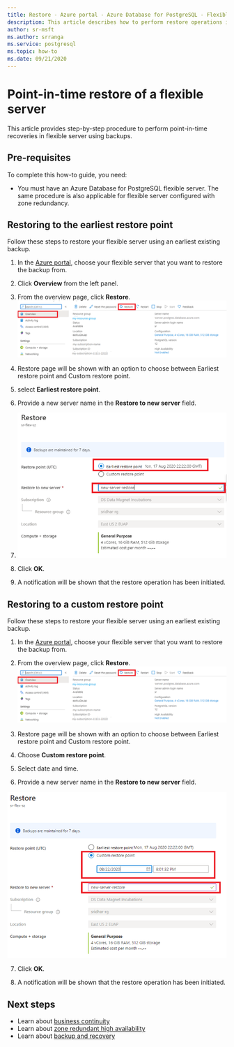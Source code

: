 ```yaml
---
title: Restore - Azure portal - Azure Database for PostgreSQL - Flexible Server
description: This article describes how to perform restore operations in Azure Database for PostgreSQL through the Azure portal.
author: sr-msft
ms.author: srranga
ms.service: postgresql
ms.topic: how-to
ms.date: 09/21/2020
---
```


# Point-in-time restore of a flexible server

This article provides step-by-step procedure to perform point-in-time recoveries in flexible server using backups.

## Pre-requisites

To complete this how-to guide, you need:

-   You must have an Azure Database for PostgreSQL flexible server. The same procedure is also applicable for flexible server configured with zone redundancy.

## Restoring to the earliest restore point

Follow these steps to restore your flexible server using an earliest
existing backup.

1.  In the [Azure portal](https://portal.azure.com/), choose your flexible server that you want to restore the backup from.

2.  Click **Overview** from the left panel.
  
3.  From the overview page, click **Restore**.
 ![view restore overview](./media/how-to-restore-server-portal/how-to-restore-overview.png)
4.  Restore page will be shown with an option to choose between Earliest restore point and Custom restore point.

5.  select **Earliest restore point**.


6.  Provide a new server name in the **Restore to new server** field.
7. ![Earliest restore time](./media/how-to-restore-server-portal/how-to-restore-earliest.png)

8.  Click **OK**.

9.  A notification will be shown that the restore operation has been initiated.

## Restoring to a custom restore point

Follow these steps to restore your flexible server using an earliest
existing backup.

1.  In the [Azure portal](https://portal.azure.com/), choose your flexible server that you want to restore the backup from.

2.  From the overview page, click **Restore**.
    ![view restore overview - earliest backup](./media/how-to-restore-server-portal/how-to-restore-overview.png)
3.  Restore page will be shown with an option to choose between Earliest restore point and Custom restore point.

4.  Choose **Custom restore point**.

5.  Select date and time. 

6.  Provide a new server name in the **Restore to new server** field. 
   
 ![view overview - custom restore](./media/how-to-restore-server-portal/how-to-restore-custom.png)
 
7.  Click **OK**.

8.  A notification will be shown that the restore operation has been
    initiated.

## Next steps

-   Learn about [business continuity](./concepts-business-continuity.md)
-   Learn about [zone redundant high availability](./concepts-high-availability.md)
-   Learn about [backup and recovery](./concepts-backup-restore.md)

